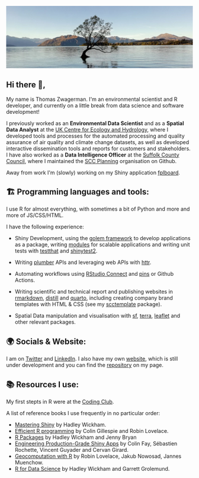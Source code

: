 ![github](https://github.com/thomaszwagerman/thomaszwagerman/blob/main/banner/nz_image.jpg)

## Hi there :wave:,

My name is Thomas Zwagerman. I'm an environmental scientist and R developer, and currently on a little break from data science and software development!

I previously worked as an **Environmental Data Scientist** and as a **Spatial Data Analyst** at the [UK Centre for Ecology and Hydrology](https://www.ceh.ac.uk/), where I developed tools and processes for the automated processing and quality assurance of air quality and climate change datasets, as well as developed interactive dissemination tools and reports for customers and stakeholders. I have also worked as a **Data Intelligence Officer** at the [Suffolk County Council](https://www.suffolk.gov.uk/), where I maintained the [SCC Planning](https://github.com/SCC-Planning) organisation on Github.

Away from work I'm (slowly) working on my Shiny application [fplboard](https://tzwagerman.shinyapps.io/fplboard/).

## :building_construction: Programming languages and tools:
I use R for almost everything, with sometimes a bit of Python and more and more of JS/CSS/HTML.

I have the following experience:

* Shiny Development, using the [golem framework](https://thinkr-open.github.io/golem/) to develop applications as a package, writing [modules](https://mastering-shiny.org/scaling-modules.html) for scalable applications and writing unit tests with [testthat](https://testthat.r-lib.org/) and [shinytest2](https://rstudio.github.io/shinytest2/).
  
* Writing [plumber](https://www.rplumber.io/) APIs and leveraging web APIs with [httr](https://httr.r-lib.org/).

* Automating workflows using [RStudio Connect](https://www.rstudio.com/products/connect/) and [pins](https://github.com/rstudio/pins-r) or Github Actions.

* Writing scientific and technical report and publishing websites in [rmarkdown](https://rmarkdown.rstudio.com/), [distill](https://rstudio.github.io/distill/) and [quarto](https://quarto.org/), including creating company brand templates with HTML & CSS (see my [scctemplate](https://github.com/SCC-Planning/scctemplate) package).

* Spatial Data manipulation and visualisation with [sf](https://r-spatial.github.io/sf/), [terra](https://github.com/rspatial/terra), [leaflet](https://rstudio.github.io/leaflet/) and other relevant packages.

## :earth_africa: Socials & Website:
I am on [Twitter](https://twitter.com/thomzwa) and [LinkedIn](https://www.linkedin.com/in/thomaszwagerman/). I also have my own [website](https://thomaszwagerman.co.uk/), which is still under development and you can find the [repository](https://github.com/thomaszwagerman/zwageR) on my page.

## :books: Resources I use:
My first stepts in R were at the [Coding Club](https://ourcodingclub.github.io/). 

A list of reference books I use frequently in no particular order: 
* [Mastering Shiny](https://mastering-shiny.org/) by Hadley Wickham.
* [Efficient R programming](https://csgillespie.github.io/efficientR/) by Colin Gillespie and Robin Lovelace.
* [R Packages](https://r-pkgs.org/) by Hadley Wickham and Jenny Bryan
* [Engineering Production-Grade Shiny Apps](https://engineering-shiny.org/index.html) by Colin Fay, Sébastien Rochette, Vincent Guyader and Cervan Girard.
* [Geocomputation with R](https://geocompr.robinlovelace.net/) by Robin Lovelace, Jakub Nowosad, Jannes Muenchow.
* [R for Data Science](https://r4ds.had.co.nz/) by Hadley Wickham and Garrett Grolemund.
